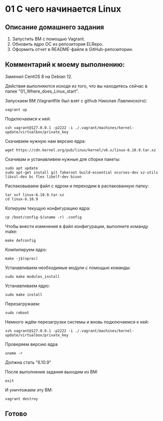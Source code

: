 # 01 С чего начинается Linux

## Описание домашнего задания
1) Запустить ВМ с помощью Vagrant.
2) Обновить ядро ОС из репозитория ELRepo.
3) Оформить отчет в README-файле в GitHub-репозитории.

## Комментарий к моему выполнению:
Заменил CentOS 8 на Debian 12. 


Действия выполняются изходя из того, что вы находитесь сейчас в папке "01_Where_does_Linux_start".

Запускаем ВМ (Vagrantfile был взят с github Николая Лавлинского):

    vagrant up
	
Подключаемся к ней:

    ssh vagrant@127.0.0.1 -p2222 -i ./.vagrant/machines/kernel-update/virtualbox/private_key

Скачиваем нужную нам версию ядра:

    wget https://cdn.kernel.org/pub/linux/kernel/v6.x/linux-6.10.9.tar.xz
	
Скачивам и устанавливем нужные для сборки пакеты:

    sudo apt update
    sudo apt-get install git fakeroot build-essential ncurses-dev xz-utils libssl-dev bc flex libelf-dev bison

Распаковываем файл с ядром и переходим в распакованную папку:

    tar xvf linux-6.10.9.tar.xz
    cd linux-6.10.9
	
Копируем текущую конфигурацию ядра:

    cp /boot/config-$(uname -r) .config
	
Чтобы внести изменения в файл конфигурации, выполните команду make:

    make defconfig
	
Компилируем ядро:

    make -j$(nproc)
	
Устанавливаем необходимые модули с помощью команды:

    sudo make modules_install
	
Устанавливаем ядро:

    sudo make install	
	
Перезагружаем:

    sudo reboot

Немного ждём перезагрузки системы и вновь подключаемся к ней:

    ssh vagrant@127.0.0.1 -p2222 -i ./.vagrant/machines/kernel-update/virtualbox/private_key

Проверяем версию ядра

    uname -r
	
Должна стать "6.10.9"

После выполнения задания выходим из ВМ:

    exit

И уничтожаем эту ВМ:

    vagrant destroy

## Готово
